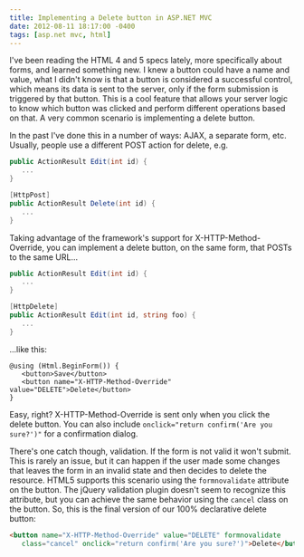 ```yaml
---
title: Implementing a Delete button in ASP.NET MVC
date: 2012-08-11 18:17:00 -0400
tags: [asp.net mvc, html]
---
```


I've been reading the HTML 4 and 5 specs lately, more specifically about forms, and learned something new. I knew a button could have a name and value, what I didn't know is that a button is considered a successful control, which means its data is sent to the server, only if the form submission is triggered by that button. This is a cool feature that allows your server logic to know which button was clicked and perform different operations based on that. A very common scenario is implementing a delete button.

In the past I've done this in a number of ways: AJAX, a separate form, etc. Usually, people use a different POST action for delete, e.g.

```csharp
public ActionResult Edit(int id) {
   ...
}

[HttpPost]
public ActionResult Delete(int id) {
   ...
}
```

Taking advantage of the framework's support for X-HTTP-Method-Override, you can implement a delete button, on the same form, that POSTs to the same URL...

```csharp
public ActionResult Edit(int id) {
   ...
}

[HttpDelete]
public ActionResult Edit(int id, string foo) {
   ...
}
```

...like this:

```aspx-cs
@using (Html.BeginForm()) {
   <button>Save</button>
   <button name="X-HTTP-Method-Override" value="DELETE">Delete</button>
}
```

Easy, right? X-HTTP-Method-Override is sent only when you click the delete button.&nbsp;You can also include `onclick="return confirm('Are you sure?')"` for a confirmation dialog.

There's one catch though, validation. If the form is not valid it won't submit. This is rarely an issue, but it can happen if the user made some changes that leaves the form in an invalid state and then decides to delete the resource. HTML5 supports this scenario using the `formnovalidate` attribute on the button. The jQuery validation plugin doesn't seem to recognize this attribute, but you can achieve the same behavior using the `cancel` class on the button. So, this is the final version of our 100% declarative delete button:

```html
<button name="X-HTTP-Method-Override" value="DELETE" formnovalidate 
   class="cancel" onclick="return confirm('Are you sure?')">Delete</button>
```

